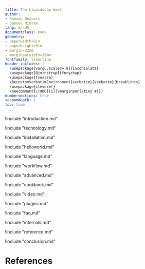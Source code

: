 ```yaml
---
title: The Liquidsoap book
author:
- Romain Beauxis
- Samuel Mimram
lang: en-US
documentclass: book
geometry:
- paperwidth=6in
- paperheight=9in
- margin=22mm
- marginparwidth=15mm
fontfamily: libertine
header-includes: |
  \usepackage[varqu,scaled=.9]{inconsolata}
  \usepackage[Bjornstrup]{fncychap}
  \usepackage{fvextra}
  \RecustomVerbatimEnvironment{verbatim}{Verbatim}{breaklines}
  \usepackage{cleveref}
  \newcommand{\TODO}[1]{\marginpar{\tiny #1}}
numbersections: true
secnumdepth: 1
toc: true
...
```


!include "introduction.md"

!include "technology.md"

!include "installation.md"

!include "helloworld.md"

!include "language.md"

!include "workflow.md"

!include "advanced.md"

!include "cookbook.md"

!include "video.md"

!include "plugins.md"

!include "faq.md"

<!--
!include "ecosystem.md"
-->

!include "internals.md"

!include "reference.md"

!include "conclusion.md"

# References
